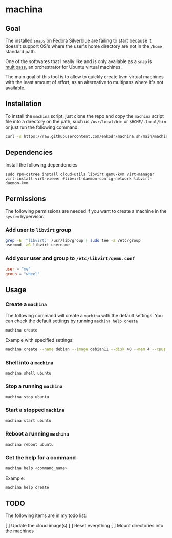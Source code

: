 # machina

## Goal

The installed `snaps` on Fedora Silverblue are failing to start because it doesn't support OS's where the user's home directory are not in the `/home` standard path.

One of the softwares that I really like and is only available as a `snap` is [multipass](https://github.com/canonical/multipass), an orchestrator for Ubuntu virtual machines.

The main goal of this tool is to allow to quickly create kvm virtual machines with the least amount of effort, as an alternative to multipass where it's not available.

## Installation

To install the `machina` script, just clone the repo and copy the `machina` script file into a directory on the path, such us `/usr/local/bin` or `$HOME/.local/bin` or just run the following command:

```bash
curl -s https://raw.githubusercontent.com/enkodr/machina.sh/main/machina.sh -o $HOME/.local/bin/machina.sh
```

## Dependencies 

Install the following dependencies

```shell
sudo rpm-ostree install cloud-utils libvirt qemu-kvm virt-manager virt-install virt-viewer #libvirt-daemon-config-network libvirt-daemon-kvm
```

## Permissions

The following permissions are needed if you want to create a machine in the `system` hypervisor.

### Add user to `libvirt` group

```bash
grep -E '^libvirt:' /usr/lib/group | sudo tee -a /etc/group
usermod -aG libvirt username
```

### Add your user and group to `/etc/libvirt/qemu.conf`

```toml
user = "me"
group = "wheel"
```

## Usage

### Create a `machina`

The following command will create a `machina` with the default settings. You can check the default settings by running `machina help create`

```bash
machina create
```

Example with specified settings:

```bash
machina create --name debian --image debian11 --disk 40 --mem 4 --cpus 2
```

### Shell into a `machina`

```bash
machina shell ubuntu
```

### Stop a running `machina`

```bash
machina stop ubuntu
```

### Start a stopped `machina`

```bash
machina start ubuntu
```

### Reboot a running `machina`

```bash
machina reboot ubuntu
```

### Get the help for a command

```bash
machina help <command_name>
```

Example:
```bash
machina help create
```

## TODO

The following items are in my todo list:

[ ] Update the cloud image(s)
[ ] Reset everything
[ ] Mount directories into the machines